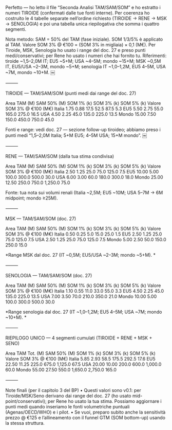 Perfetto — ho letto il file “Seconda Analisi TAM/SAM/SOM” e ho estratto i numeri TIROIDE (confermati dalle tue fonti interne). Per coerenza ho costruito le 4 tabelle separate nell’ordine richiesto (TIROIDE → RENE → MSK → SENOLOGIA) e poi una tabella unica riepilogativa che somma i quattro segmenti.

Nota metodo: SAM = 50% del TAM (fase iniziale). SOM 1/3/5% è applicato al TAM. Valore SOM 3% @ €100 = (SOM 3% in migliaia) × 0,1 (M€).
Per Tiroide, MSK, Senologia ho usato i range del doc. 27 e preso punti medi/conservativi; per Rene ho usato i numeri che hai fornito tu. Riferimenti: tiroide ~1,5–2,0M IT; EU5 ~5+M; USA ~4–5M; mondo ~15+M; MSK ~0,5M IT, EU5/USA ~2–3M, mondo ~5+M; senologia IT ~1,0–1,2M, EU5 4–5M, USA ~7M, mondo ~10+M.  ￼

⸻

TIROIDE — TAM/SAM/SOM (punti medi dai range del doc. 27)

Area	TAM (M)	SAM 50% (M)	SOM 1% (k)	SOM 3% (k)	SOM 5% (k)	Valore SOM 3% @ €100 (M€)
Italia	1.75	0.88	17.5	52.5	87.5	5.3
EU5	5.50	2.75	55.0	165.0	275.0	16.5
USA	4.50	2.25	45.0	135.0	225.0	13.5
Mondo	15.00	7.50	150.0	450.0	750.0	45.0

Fonti e range: vedi doc. 27 — sezione follow-up tiroideo; abbiamo preso i punti medi “1,5–2,0M Italia; 5+M EU5; 4–5M USA; 15+M mondo”.  ￼

⸻

RENE — TAM/SAM/SOM (dalla tua stima condivisa)

Area	TAM (M)	SAM 50% (M)	SOM 1% (k)	SOM 3% (k)	SOM 5% (k)	Valore SOM 3% @ €100 (M€)
Italia	2.50	1.25	25.0	75.0	125.0	7.5
EU5	10.00	5.00	100.0	300.0	500.0	30.0
USA	6.00	3.00	60.0	180.0	300.0	18.0
Mondo	25.00	12.50	250.0	750.0	1,250.0	75.0

Fonte: tua nota sui volumi renali (Italia ~2,5M; EU5 ~10M; USA 5–7M → 6M midpoint; mondo ≥25M).

⸻

MSK — TAM/SAM/SOM (doc. 27)

Area	TAM (M)	SAM 50% (M)	SOM 1% (k)	SOM 3% (k)	SOM 5% (k)	Valore SOM 3% @ €100 (M€)
Italia	0.50	0.25	5.0	15.0	25.0	1.5
EU5	2.50	1.25	25.0	75.0	125.0	7.5
USA	2.50	1.25	25.0	75.0	125.0	7.5
Mondo	5.00	2.50	50.0	150.0	250.0	15.0

*Range MSK dal doc. 27 (IT ~0,5M; EU5/USA ~2–3M; mondo ~5+M). *

⸻

SENOLOGIA — TAM/SAM/SOM (doc. 27)

Area	TAM (M)	SAM 50% (M)	SOM 1% (k)	SOM 3% (k)	SOM 5% (k)	Valore SOM 3% @ €100 (M€)
Italia	1.10	0.55	11.0	33.0	55.0	3.3
EU5	4.50	2.25	45.0	135.0	225.0	13.5
USA	7.00	3.50	70.0	210.0	350.0	21.0
Mondo	10.00	5.00	100.0	300.0	500.0	30.0

*Range senologia dal doc. 27 (IT ~1,0–1,2M; EU5 4–5M; USA ~7M; mondo ~10+M). *

⸻

RIEPILOGO UNICO — 4 segmenti cumulati (TIROIDE + RENE + MSK + SENO)

Area	TAM Tot. (M)	SAM 50% (M)	SOM 1% (k)	SOM 3% (k)	SOM 5% (k)	Valore SOM 3% @ €100 (M€)
Italia	5.85	2.93	58.5	175.5	292.5	17.6
EU5	22.50	11.25	225.0	675.0	1,125.0	67.5
USA	20.00	10.00	200.0	600.0	1,000.0	60.0
Mondo	55.00	27.50	550.0	1,650.0	2,750.0	165.0


⸻

Note finali (per il capitolo 3 del BP)
	•	Questi valori sono v0.1: per Tiroide/MSK/Seno derivano dai range del doc. 27 (ho usato mid-point/conservativi); per Rene ho usato la tua stima. Possiamo aggiornare i punti medi quando inseriamo le fonti volumetriche puntuali (Agenas/OECD/WHO) e i pilot.
	•	Se vuoi, preparo subito anche la sensitività prezzo @ €125 e l’allineamento con il funnel GTM (SOM bottom-up) usando la stessa struttura.